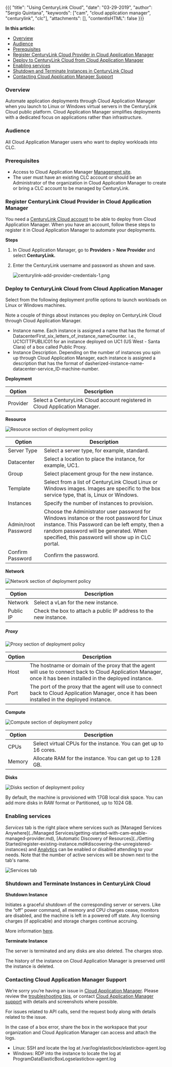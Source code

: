 {{{
"title": "Using CenturyLink Cloud",
"date": "03-29-2019",
"author": "Sergio Quintana",
"keywords": ["cam", "cloud application manager", "centurylink", "clc"],
"attachments": [],
"contentIsHTML": false
}}}


**In this article:**

* [Overview](#overview)
* [Audience](#audience)
* [Prerequisites](#prerequisites)
* [Register CenturyLink Cloud Provider in Cloud Application Manager](#register-centurylink-cloud-provider-in-cloud-application-manager)
* [Deploy to CenturyLink Cloud from Cloud Application Manager](#deploy-to-centurylink-cloud-from-cloud-application-manager)
* [Enabling services](#enabling-services)
* [Shutdown and Terminate Instances in CenturyLink Cloud](#shutdown-and-terminate-instances-in-centurylink-cloud)
* [Contacting Cloud Application Manager Support](#contacting-cloud-application-manager-support)

### Overview

Automate application deployments through Cloud Application Manager when you launch to Linux or Windows virtual servers in the CenturyLink Cloud public platform. Cloud Application Manager simplifies deployments with a dedicated focus on applications rather than infrastructure.

### Audience

All Cloud Application Manager users who want to deploy workloads into CLC.

### Prerequisites

* Access to Cloud Application Manager [Management site](https://account.cam.ctl.io/#/providers?type=CenturyLink).
* The user must have an existing CLC account or should be an Administrator of the organization in Cloud Application Manager to create or bring a CLC account to be managed by CenturyLink.

### Register CenturyLink Cloud Provider in Cloud Application Manager

You need a [CenturyLink Cloud account](//www.ctl.io/) to be able to deploy from Cloud Application Manager. When you have an account, follow these steps to register it in Cloud Application Manager to automate your deployments.

**Steps**

1. In Cloud Application Manager, go to **Providers** > **New Provider** and select **CenturyLink.**

2. Enter the CenturyLink username and password as shown and save.

   ![centurylink-add-provider-credentials-1.png](../../images/cloud-application-manager/centurylink-add-provider-credentials-1.png)

### Deploy to CenturyLink Cloud from Cloud Application Manager

Select from the following deployment profile options to launch workloads on Linux or Windows machines.

Note a couple of things about instances you deploy on CenturyLink Cloud through Cloud Application Manager.

* Instance name. Each instance is assigned a name that has the format of DatacenterFirst_six_letters_of_instance_nameCounter. i.e., UC1CITTPUBLIC01 for an instance deployed on UC1 (US West - Santa Clara) of a box called Public Proxy.
* Instance Description. Depending on the number of instances you spin up through Cloud Application Manager, each instance is assigned a description that has the format of dasherized-instance-name-datacenter-service_ID-machine-number.

**Deployment**

| Option | Description |
|--------|-------------|
| Provider |  Select a CenturyLink Cloud account registered in Cloud Application Manager. |


**Resource**

![Resource section of deployment policy](../../images/cloud-application-manager/deployment-policy/resource-centurylink.png)

| Option | Description |
|--------|-------------|
| Server Type | Select a server type, for example, standard. |
| Datacenter | Select a location to place the instance, for example, UC1. |
| Group |	Select placement group for the new instance. |
| Template | Select from a list of CenturyLink Cloud Linux or Windows images. Images are specific to the box service type, that is, Linux or Windows. |
| Instances | Specify the number of instances to provision. |
| Admin/root Password | Choose the Administrator user password for Windows instance or the root password for Linux instance. This Password can be left empty, then a random password will be generated. When specified, this password will show up in CLC portal. |
| Confirm Password | Confirm the password. |


**Network**

![Network section of deployment policy](../../images/cloud-application-manager/deployment-policy/network-centurylink.png)

| Option | Description |
|--------|-------------|
| Network |	Select a vLan for the new instance. |
| Public IP	| Check the box to attach a public IP address to the new instance. |

##### Proxy

![Proxy section of deployment policy](../../images/cloud-application-manager/deployment-policy/proxy-centurylink.png)

| Option | Description |
|-------------------|-------------|
| Host |	The hostname or domain of the proxy that the agent will use to connect back to Cloud Application Manager, once it has been installed in the deployed instance. |
| Port |  The port of the proxy that the agent will use to connect back to Cloud Application Manager, once it has been installed in the deployed instance. |


**Compute**

![Compute section of deployment policy](../../images/cloud-application-manager/deployment-policy/compute-centurylink.png)

| Option | Description |
|--------|-------------|
| CPUs | Select virtual CPUs for the instance. You can get up to 16 cores. |
| Memory | Allocate RAM for the instance. You can get up to 128 GB. |

**Disks**

![Disks section of deployment policy](../../images/cloud-application-manager/deployment-policy/disk-centurylink.png)

By default, the machine is provisioned with 17GB local disk space. You can add more disks in RAW format or Partitioned, up to 1024 GB.

### Enabling services

*Services* tab is the right place where services such as [Managed Services Anywhere](../Managed Services/getting-started-with-cam-enable-managed-provider.md), [Automatic Discovery of Resources](../Getting Started/register-existing-instance.md#discovering-the-unregistered-instances) and [Analytics](../analytics/cloudapplicationmanageranalyticsui.md) can be enabled or disabled attending to your needs. Note that the number of active services will be shown next to the tab's name.

![Services tab](../../images/cloud-application-manager/Services-tab-CLC.png)

### Shutdown and Terminate Instances in CenturyLink Cloud

**Shutdown Instance**

Initiates a graceful shutdown of the corresponding server or servers. Like the “off” power command, all memory and CPU charges cease, monitors are disabled, and the machine is left in a powered off state. Any licensing charges (if applicable) and storage charges continue accruing.

More information [here](https://www.ctl.io/guides/servers/server-power-operations/).

**Terminate Instance**

The server is terminated and any disks are also deleted. The charges stop.

The history of the instance on Cloud Application Manager is preserved until the instance is deleted.

### Contacting Cloud Application Manager Support

We’re sorry you’re having an issue in [Cloud Application Manager](https://www.ctl.io/cloud-application-manager/). Please review the [troubleshooting tips](../Troubleshooting/troubleshooting-tips.md), or contact [Cloud Application Manager support](mailto:incident@CenturyLink.com) with details and screenshots where possible.

For issues related to API calls, send the request body along with details related to the issue.

In the case of a box error, share the box in the workspace that your organization and Cloud Application Manager can access and attach the logs.
* Linux: SSH and locate the log at /var/log/elasticbox/elasticbox-agent.log
* Windows: RDP into the instance to locate the log at ProgramDataElasticBoxLogselasticbox-agent.log
